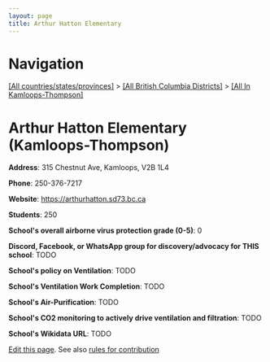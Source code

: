 ```yaml
---
layout: page
title: Arthur Hatton Elementary
---
```

# Navigation

[[All countries/states/provinces]](../../..) > [[All British Columbia Districts]](../..) > [[All In Kamloops-Thompson]](..)

# Arthur Hatton Elementary (Kamloops-Thompson)

**Address**: 315 Chestnut Ave, Kamloops, V2B 1L4

**Phone**: 250-376-7217

**Website**: <https://arthurhatton.sd73.bc.ca>

**Students**: 250

**School's overall airborne virus protection grade (0-5)**: 0

**Discord, Facebook, or WhatsApp group for discovery/advocacy for THIS school**: TODO

**School's policy on Ventilation**: TODO

**School's Ventilation Work Completion**: TODO

**School's Air-Purification**: TODO

**School's CO2 monitoring to actively drive ventilation and filtration**: TODO

**School's Wikidata URL**: TODO


[Edit this page](https://github.com/ventilate-schools/BC/edit/main/./Kamloops-Thompson/Arthur_Hatton_Elementary.md). See also [rules for contribution](../../../contribution-rules/)